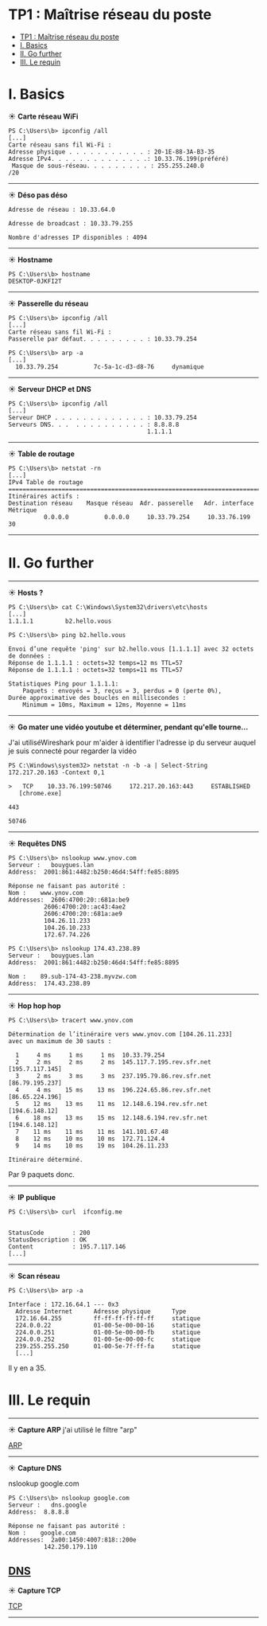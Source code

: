 # TP1 : Maîtrise réseau du poste

- [TP1 : Maîtrise réseau du poste](#tp1--maîtrise-réseau-du-poste)
- [I. Basics](#i-basics)
- [II. Go further](#ii-go-further)
- [III. Le requin](#iii-le-requin)

# I. Basics

☀️ **Carte réseau WiFi**

```
PS C:\Users\b> ipconfig /all
[...]
Carte réseau sans fil Wi-Fi :
Adresse physique . . . . . . . . . . . : 20-1E-88-3A-B3-35
Adresse IPv4. . . . . . . . . . . . . .: 10.33.76.199(préféré)
 Masque de sous-réseau. . . . . . . . . : 255.255.240.0
/20
```

---

☀️ **Déso pas déso**

```
Adresse de réseau : 10.33.64.0
```

```
Adresse de broadcast : 10.33.79.255
```

```
Nombre d'adresses IP disponibles : 4094
```

---

☀️ **Hostname**

```
PS C:\Users\b> hostname
DESKTOP-0JKFI2T
```

---

☀️ **Passerelle du réseau**

```
PS C:\Users\b> ipconfig /all
[...]
Carte réseau sans fil Wi-Fi :
Passerelle par défaut. . . . . . . . . : 10.33.79.254
```

```
PS C:\Users\b> arp -a
[...]
  10.33.79.254          7c-5a-1c-d3-d8-76     dynamique
```

---

☀️ **Serveur DHCP et DNS**

```
PS C:\Users\b> ipconfig /all
[...]
Serveur DHCP . . . . . . . . . . . . . : 10.33.79.254
Serveurs DNS. . .  . . . . . . . . . . : 8.8.8.8
                                       1.1.1.1
```

---

☀️ **Table de routage**

```
PS C:\Users\b> netstat -rn
[...]
IPv4 Table de routage
===========================================================================
Itinéraires actifs :
Destination réseau    Masque réseau  Adr. passerelle   Adr. interface Métrique
          0.0.0.0          0.0.0.0     10.33.79.254     10.33.76.199     30
```

---

# II. Go further

---

☀️ **Hosts ?**

```
PS C:\Users\b> cat C:\Windows\System32\drivers\etc\hosts
[...]
1.1.1.1         b2.hello.vous
```

```
PS C:\Users\b> ping b2.hello.vous

Envoi d’une requête 'ping' sur b2.hello.vous [1.1.1.1] avec 32 octets de données :
Réponse de 1.1.1.1 : octets=32 temps=12 ms TTL=57
Réponse de 1.1.1.1 : octets=32 temps=11 ms TTL=57

Statistiques Ping pour 1.1.1.1:
    Paquets : envoyés = 3, reçus = 3, perdus = 0 (perte 0%),
Durée approximative des boucles en millisecondes :
    Minimum = 10ms, Maximum = 12ms, Moyenne = 11ms
```

---

☀️ **Go mater une vidéo youtube et déterminer, pendant qu'elle tourne...**

J'ai utiliséWireshark pour m'aider à identifier l'adresse ip du serveur auquel je suis connecté pour regarder la vidéo

```
PS C:\Windows\system32> netstat -n -b -a | Select-String 172.217.20.163 -Context 0,1

>   TCP    10.33.76.199:50746     172.217.20.163:443     ESTABLISHED
   [chrome.exe]
```

```
443
```

```
50746
```

---

☀️ **Requêtes DNS**

```
PS C:\Users\b> nslookup www.ynov.com
Serveur :   bouygues.lan
Address:  2001:861:4482:b250:46d4:54ff:fe85:8895

Réponse ne faisant pas autorité :
Nom :    www.ynov.com
Addresses:  2606:4700:20::681a:be9
          2606:4700:20::ac43:4ae2
          2606:4700:20::681a:ae9
          104.26.11.233
          104.26.10.233
          172.67.74.226
```

```
PS C:\Users\b> nslookup 174.43.238.89
Serveur :   bouygues.lan
Address:  2001:861:4482:b250:46d4:54ff:fe85:8895

Nom :    89.sub-174-43-238.myvzw.com
Address:  174.43.238.89
```

---

☀️ **Hop hop hop**

```
PS C:\Users\b> tracert www.ynov.com

Détermination de l’itinéraire vers www.ynov.com [104.26.11.233]
avec un maximum de 30 sauts :

  1     4 ms     1 ms     1 ms  10.33.79.254
  2     2 ms     2 ms     2 ms  145.117.7.195.rev.sfr.net [195.7.117.145]
  3     2 ms     3 ms     3 ms  237.195.79.86.rev.sfr.net [86.79.195.237]
  4     4 ms    15 ms    13 ms  196.224.65.86.rev.sfr.net [86.65.224.196]
  5    12 ms    13 ms    11 ms  12.148.6.194.rev.sfr.net [194.6.148.12]
  6    18 ms    13 ms    15 ms  12.148.6.194.rev.sfr.net [194.6.148.12]
  7    11 ms    11 ms    11 ms  141.101.67.48
  8    12 ms    10 ms    10 ms  172.71.124.4
  9    14 ms    10 ms    19 ms  104.26.11.233

Itinéraire déterminé.
```

Par 9 paquets donc.

---

☀️ **IP publique**

```
PS C:\Users\b> curl  ifconfig.me


StatusCode        : 200
StatusDescription : OK
Content           : 195.7.117.146
[...]
```

---

☀️ **Scan réseau**

```
PS C:\Users\b> arp -a

Interface : 172.16.64.1 --- 0x3
  Adresse Internet      Adresse physique      Type
  172.16.64.255         ff-ff-ff-ff-ff-ff     statique
  224.0.0.22            01-00-5e-00-00-16     statique
  224.0.0.251           01-00-5e-00-00-fb     statique
  224.0.0.252           01-00-5e-00-00-fc     statique
  239.255.255.250       01-00-5e-7f-ff-fa     statique
  [...]
```

Il y en a 35.

# III. Le requin

---

☀️ **Capture ARP**
j'ai utilisé le filtre "arp"

[ARP](./captures/arp.pcap)

---

☀️ **Capture DNS**

nslookup google.com

```
PS C:\Users\b> nslookup google.com
Serveur :   dns.google
Address:  8.8.8.8

Réponse ne faisant pas autorité :
Nom :    google.com
Addresses:  2a00:1450:4007:818::200e
          142.250.179.110
```

## [DNS](./captures/dns.pcap)

☀️ **Capture TCP**

[TCP](./captures/tcp.pcap)

---
